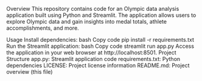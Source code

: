 Overview
This repository contains code for an Olympic data analysis application built using Python and Streamlit. The application allows users to explore Olympic data and gain insights into medal totals, athlete accomplishments, and more.

Usage
Install dependencies:
bash
Copy code
pip install -r requirements.txt
Run the Streamlit application:
bash
Copy code
streamlit run app.py
Access the application in your web browser at http://localhost:8501.
Project Structure
app.py: Streamlit application code
requirements.txt: Python dependencies
LICENSE: Project license information
README.md: Project overview (this file)
